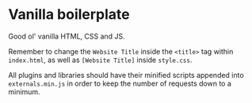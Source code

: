 # Vanilla boilerplate

Good ol' vanilla HTML, CSS and JS.

Remember to change the `Website Title` inside the `<title>` tag within `index.html`, as well as `[Website Title]` inside `style.css`.

All plugins and libraries should have their minified scripts appended into `externals.min.js` in order to keep the number of requests down to a minimum.